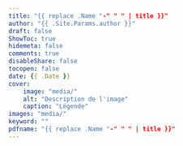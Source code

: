 ```yaml
---
title: "{{ replace .Name "-" " " | title }}"
author: "{{ .Site.Params.author }}"
draft: false
ShowToc: true
hidemeta: false
comments: true
disableShare: false
tocopen: false
date: {{ .Date }}
cover:
    image: "media/"
    alt: "Description de l'image"
    caption: "Légende"
images: "media/"
keyword: ""
pdfname: "{{ replace .Name "-" " " | title }}"
---
```


<!--more-->
